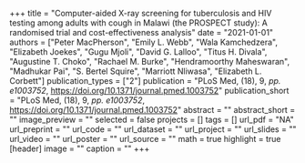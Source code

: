+++
title = "Computer-aided X-ray screening for tuberculosis and HIV testing among adults with cough in Malawi (the PROSPECT study): A randomised trial and cost-effectiveness analysis"
date = "2021-01-01"
authors = ["Peter MacPherson", "Emily L. Webb", "Wala Kamchedzera", "Elizabeth Joekes", "Gugu Mjoli", "David G. Lalloo", "Titus H. Divala", "Augustine T. Choko", "Rachael M. Burke", "Hendramoorthy Maheswaran", "Madhukar Pai", "S. Bertel Squire", "Marriott Nliwasa", "Elizabeth L. Corbett"]
publication_types = ["2"]
publication = "PLoS Med, (18), 9, _pp. e1003752_, https://doi.org/10.1371/journal.pmed.1003752"
publication_short = "PLoS Med, (18), 9, _pp. e1003752_, https://doi.org/10.1371/journal.pmed.1003752"
abstract = ""
abstract_short = ""
image_preview = ""
selected = false
projects = []
tags = []
url_pdf = "NA"
url_preprint = ""
url_code = ""
url_dataset = ""
url_project = ""
url_slides = ""
url_video = ""
url_poster = ""
url_source = ""
math = true
highlight = true
[header]
image = ""
caption = ""
+++
